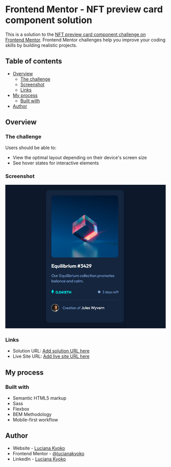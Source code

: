 # Frontend Mentor - NFT preview card component solution

This is a solution to the [NFT preview card component challenge on Frontend Mentor](https://www.frontendmentor.io/challenges/nft-preview-card-component-SbdUL_w0U). Frontend Mentor challenges help you improve your coding skills by building realistic projects. 

## Table of contents

- [Overview](#overview)
  - [The challenge](#the-challenge)
  - [Screenshot](#screenshot)
  - [Links](#links)
- [My process](#my-process)
  - [Built with](#built-with)
- [Author](#author)

## Overview

### The challenge

Users should be able to:

- View the optimal layout depending on their device's screen size
- See hover states for interactive elements

### Screenshot

![Preview](https://github.com/lucianakyoko/frontend_mentor_challenges/blob/main/screenshots/NTF-card_screenshot.png)


### Links

- Solution URL: [Add solution URL here](https://your-solution-url.com)
- Live Site URL: [Add live site URL here](https://your-live-site-url.com)

## My process

### Built with

- Semantic HTML5 markup
- Sass
- Flexbox
- BEM Methodology
- Mobile-first workflow

## Author

- Website - [Luciana Kyoko](https://lucianakyoko.netlify.app)
- Frontend Mentor - [@lucianakyoko](https://www.frontendmentor.io/profile/lucianakyoko)
- LinkedIn - [Luciana Kyoko](https://www.linkedin.com/in/lucianakyoko/)
